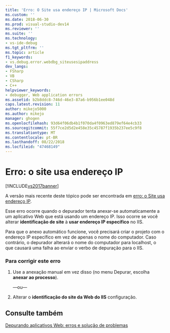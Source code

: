 ```yaml
---
title: 'Erro: O Site usa endereço IP | Microsoft Docs'
ms.custom: ''
ms.date: 2018-06-30
ms.prod: visual-studio-dev14
ms.reviewer: ''
ms.suite: ''
ms.technology:
- vs-ide-debug
ms.tgt_pltfrm: ''
ms.topic: article
f1_keywords:
- vs.debug.error.webdbg_siteusesipaddress
dev_langs:
- FSharp
- VB
- CSharp
- C++
helpviewer_keywords:
- debugger, Web application errors
ms.assetid: b2b8ddc8-746d-46e3-87a6-b956b1ee048d
caps.latest.revision: 11
author: mikejo5000
ms.author: mikejo
manager: ghogen
ms.openlocfilehash: 93d64f06db4b1f070da4f0963ed879ef64e4cb33
ms.sourcegitcommit: 55f7ce2d5d2e458e35c45787f1935b237ee5c9f8
ms.translationtype: MT
ms.contentlocale: pt-BR
ms.lasthandoff: 08/22/2018
ms.locfileid: "47468149"
---
```

# <a name="error-site-uses-ip-address"></a>Erro: o site usa endereço IP
[!INCLUDE[vs2017banner](../includes/vs2017banner.md)]

A versão mais recente deste tópico pode ser encontrada em [erro: o Site usa endereço IP](https://docs.microsoft.com/visualstudio/debugger/error-site-uses-ip-address).  
  
Esse erro ocorre quando o depurador tenta anexar-se automaticamente a um aplicativo Web que está usando um endereço IP. Isso ocorre se você alterar **identificação de site** à **usar endereço IP específico** no IIS.  
  
 Para que o anexo automático funcione, você precisará criar o projeto com o endereço IP específico em vez de apenas o nome do computador. Caso contrário, o depurador alterará o nome do computador para localhost, o que causará uma falha ao enviar o verbo de depuração para o IIS.  
  
### <a name="to-correct-this-error"></a>Para corrigir este erro  
  
1.  Use a anexação manual em vez disso (no menu Depurar, escolha **anexar ao processo**).  
  
     —ou—  
  
2.  Alterar o **identificação do site da Web do IIS** configuração.  
  
## <a name="see-also"></a>Consulte também  
 [Depurando aplicativos Web: erros e solução de problemas](../debugger/debugging-web-applications-errors-and-troubleshooting.md)



